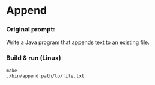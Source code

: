 # Append

### Original prompt:
Write a Java program that appends text to an existing file.

### Build & run (Linux)
```
make
./bin/append path/to/file.txt
```
